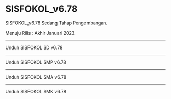 # SISFOKOL_v6.78


SISFOKOL_v6.78 Sedang Tahap Pengembangan. 

Menuju Rilis : Akhir Januari 2023.

---

Unduh SISFOKOL SD v6.78 

---

Unduh SISFOKOL SMP v6.78 

---

Unduh SISFOKOL SMA v6.78 

---

Unduh SISFOKOL SMK v6.78 









